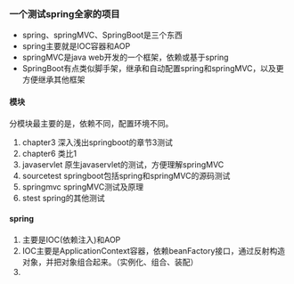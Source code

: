 ### 一个测试spring全家的项目

* spring、springMVC、SpringBoot是三个东西
* spring主要就是IOC容器和AOP
* springMVC是java web开发的一个框架，依赖或基于spring
* SpringBoot有点类似脚手架，继承和自动配置spring和springMVC，以及更方便继承其他框架



#### 模块

分模块最主要的是，依赖不同，配置环境不同。

1. chapter3 深入浅出springboot的章节3测试
2. chapter6 类比1
3. javaservlet 原生javaservlet的测试，方便理解springMVC
4. sourcetest springboot包括spring和springMVC的源码测试
5. springmvc springMVC测试及原理
6. stest spring的其他测试

#### spring

1. 主要是IOC(依赖注入)和AOP
2. IOC主要是ApplicationContext容器，依赖beanFactory接口，通过反射构造对象，并把对象组合起来。（实例化、组合、装配）
3. 